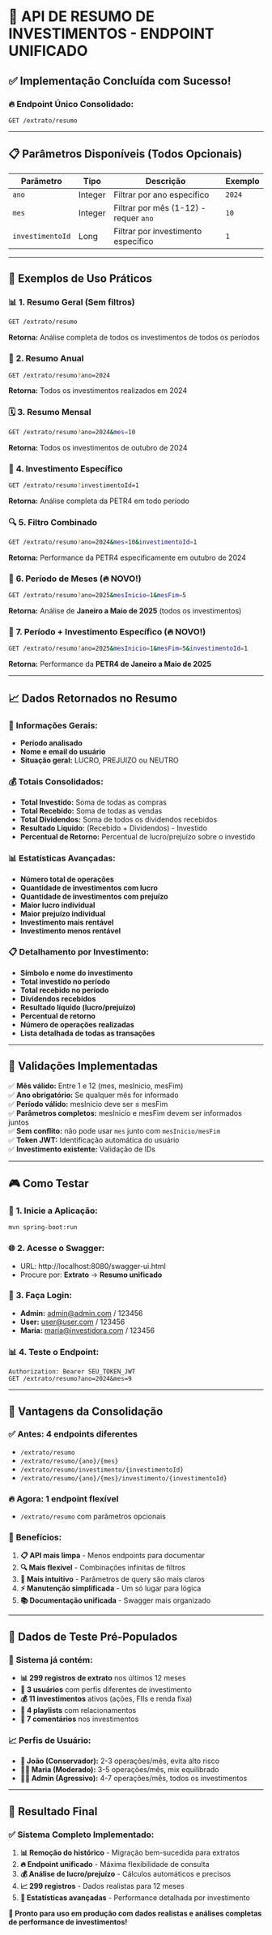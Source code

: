 # 🎯 **API DE RESUMO DE INVESTIMENTOS - ENDPOINT UNIFICADO**

## ✅ **Implementação Concluída com Sucesso!**

### 🔥 **Endpoint Único Consolidado:**
```http
GET /extrato/resumo
```

---

## 📋 **Parâmetros Disponíveis (Todos Opcionais)**

| Parâmetro | Tipo | Descrição | Exemplo |
|-----------|------|-----------|---------|
| `ano` | Integer | Filtrar por ano específico | `2024` |
| `mes` | Integer | Filtrar por mês (1-12) - requer `ano` | `10` |
| `investimentoId` | Long | Filtrar por investimento específico | `1` |

---

## 🎯 **Exemplos de Uso Práticos**

### 📊 **1. Resumo Geral** (Sem filtros)
```bash
GET /extrato/resumo
```
**Retorna:** Análise completa de todos os investimentos de todos os períodos

### 📅 **2. Resumo Anual**
```bash
GET /extrato/resumo?ano=2024
```
**Retorna:** Todos os investimentos realizados em 2024

### 🗓️ **3. Resumo Mensal**
```bash
GET /extrato/resumo?ano=2024&mes=10
```
**Retorna:** Todos os investimentos de outubro de 2024

### 🎯 **4. Investimento Específico**
```bash
GET /extrato/resumo?investimentoId=1
```
**Retorna:** Análise completa da PETR4 em todo período

### 🔍 **5. Filtro Combinado**
```bash
GET /extrato/resumo?ano=2024&mes=10&investimentoId=1
```
**Retorna:** Performance da PETR4 especificamente em outubro de 2024

### 📅 **6. Período de Meses** (🔥 NOVO!)
```bash
GET /extrato/resumo?ano=2025&mesInicio=1&mesFim=5
```
**Retorna:** Análise de **Janeiro a Maio de 2025** (todos os investimentos)

### 🎯 **7. Período + Investimento Específico** (🔥 NOVO!)
```bash
GET /extrato/resumo?ano=2025&mesInicio=1&mesFim=5&investimentoId=1
```
**Retorna:** Performance da **PETR4 de Janeiro a Maio de 2025**

---

## 📈 **Dados Retornados no Resumo**

### 🎯 **Informações Gerais:**
- **Período analisado**
- **Nome e email do usuário**
- **Situação geral:** LUCRO, PREJUIZO ou NEUTRO

### 💰 **Totais Consolidados:**
- **Total Investido:** Soma de todas as compras
- **Total Recebido:** Soma de todas as vendas
- **Total Dividendos:** Soma de todos os dividendos recebidos
- **Resultado Líquido:** (Recebido + Dividendos) - Investido
- **Percentual de Retorno:** Percentual de lucro/prejuízo sobre o investido

### 📊 **Estatísticas Avançadas:**
- **Número total de operações**
- **Quantidade de investimentos com lucro**
- **Quantidade de investimentos com prejuízo**
- **Maior lucro individual**
- **Maior prejuízo individual**
- **Investimento mais rentável**
- **Investimento menos rentável**

### 📋 **Detalhamento por Investimento:**
- **Símbolo e nome do investimento**
- **Total investido no período**
- **Total recebido no período**
- **Dividendos recebidos**
- **Resultado líquido (lucro/prejuízo)**
- **Percentual de retorno**
- **Número de operações realizadas**
- **Lista detalhada de todas as transações**

---

## 🧮 **Validações Implementadas**

✅ **Mês válido:** Entre 1 e 12 (mes, mesInicio, mesFim)  
✅ **Ano obrigatório:** Se qualquer mês for informado  
✅ **Período válido:** mesInicio deve ser ≤ mesFim  
✅ **Parâmetros completos:** mesInicio e mesFim devem ser informados juntos  
✅ **Sem conflito:** não pode usar `mes` junto com `mesInicio/mesFim`  
✅ **Token JWT:** Identificação automática do usuário  
✅ **Investimento existente:** Validação de IDs  

---

## 🎮 **Como Testar**

### 🚀 **1. Inicie a Aplicação:**
```bash
mvn spring-boot:run
```

### 🌐 **2. Acesse o Swagger:**
- URL: http://localhost:8080/swagger-ui.html
- Procure por: **Extrato** → **Resumo unificado**

### 🔑 **3. Faça Login:**
- **Admin:** admin@admin.com / 123456
- **User:** user@user.com / 123456  
- **Maria:** maria@investidora.com / 123456

### 📊 **4. Teste o Endpoint:**
```http
Authorization: Bearer SEU_TOKEN_JWT
GET /extrato/resumo?ano=2024&mes=9
```

---

## 🎯 **Vantagens da Consolidação**

### ✅ **Antes:** 4 endpoints diferentes
- `/extrato/resumo`
- `/extrato/resumo/{ano}/{mes}`
- `/extrato/resumo/investimento/{investimentoId}`
- `/extrato/resumo/{ano}/{mes}/investimento/{investimentoId}`

### 🔥 **Agora:** 1 endpoint flexível
- `/extrato/resumo` com parâmetros opcionais

### 🚀 **Benefícios:**
1. **📋 API mais limpa** - Menos endpoints para documentar
2. **🔍 Mais flexível** - Combinações infinitas de filtros
3. **🧠 Mais intuitivo** - Parâmetros de query são mais claros
4. **⚡ Manutenção simplificada** - Um só lugar para lógica
5. **📚 Documentação unificada** - Swagger mais organizado

---

## 💾 **Dados de Teste Pré-Populados**

### 🎯 **Sistema já contém:**
- **📊 299 registros de extrato** nos últimos 12 meses
- **👥 3 usuários** com perfis diferentes de investimento
- **💰 11 investimentos** ativos (ações, FIIs e renda fixa)
- **🎵 4 playlists** com relacionamentos
- **💬 7 comentários** nos investimentos

### 📈 **Perfis de Usuário:**
- **👤 João (Conservador):** 2-3 operações/mês, evita alto risco
- **👩‍💼 Maria (Moderado):** 3-5 operações/mês, mix equilibrado
- **👨‍💼 Admin (Agressivo):** 4-7 operações/mês, todos os investimentos

---

## 🎉 **Resultado Final**

### ✅ **Sistema Completo Implementado:**
1. **📊 Remoção do histórico** - Migração bem-sucedida para extratos
2. **🔥 Endpoint unificado** - Máxima flexibilidade de consulta  
3. **💰 Análise de lucro/prejuízo** - Cálculos automáticos e precisos
4. **📈 299 registros** - Dados realistas para 12 meses
5. **🎯 Estatísticas avançadas** - Performance detalhada por investimento

**🚀 Pronto para uso em produção com dados realistas e análises completas de performance de investimentos!**